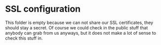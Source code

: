 # SSL configuration
This folder is empty because we can not share our SSL certificates, they should stay a secret. Of course we could check
in the public stuff that anybody can grab from us anyways, but it does not make a lot of sense to check this stuff in.
